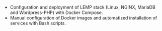 *	Configuration and deployment of LEMP stack (Linux, NGINX, MariaDB and Wordpress-PHP) with Docker Compose.
*	Manual configuration of Docker images and automatized installation of services with Bash scripts.
